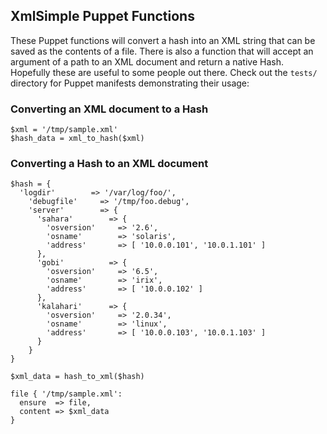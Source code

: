 ## XmlSimple Puppet Functions

These Puppet functions will convert a hash into an XML string that can be
saved as the contents of a file.  There is also a function that will accept
an argument of a path to an XML document and return a native Hash. Hopefully
these are useful to some people out there.  Check out the `tests/` directory
for Puppet manifests demonstrating their usage:

### Converting an XML document to a Hash

    $xml = '/tmp/sample.xml'
    $hash_data = xml_to_hash($xml)

### Converting a Hash to an XML document

    $hash = {
      'logdir'        => '/var/log/foo/',
        'debugfile'     => '/tmp/foo.debug',
        'server'        => {
          'sahara'        => {
            'osversion'     => '2.6',
            'osname'        => 'solaris',
            'address'       => [ '10.0.0.101', '10.0.1.101' ]
          },
          'gobi'          => {
            'osversion'     => '6.5',
            'osname'        => 'irix',
            'address'       => [ '10.0.0.102' ]
          },
          'kalahari'      => {
            'osversion'     => '2.0.34',
            'osname'        => 'linux',
            'address'       => [ '10.0.0.103', '10.0.1.103' ]
          }
        }
    }

    $xml_data = hash_to_xml($hash)

    file { '/tmp/sample.xml':
      ensure  => file,
      content => $xml_data
    }
